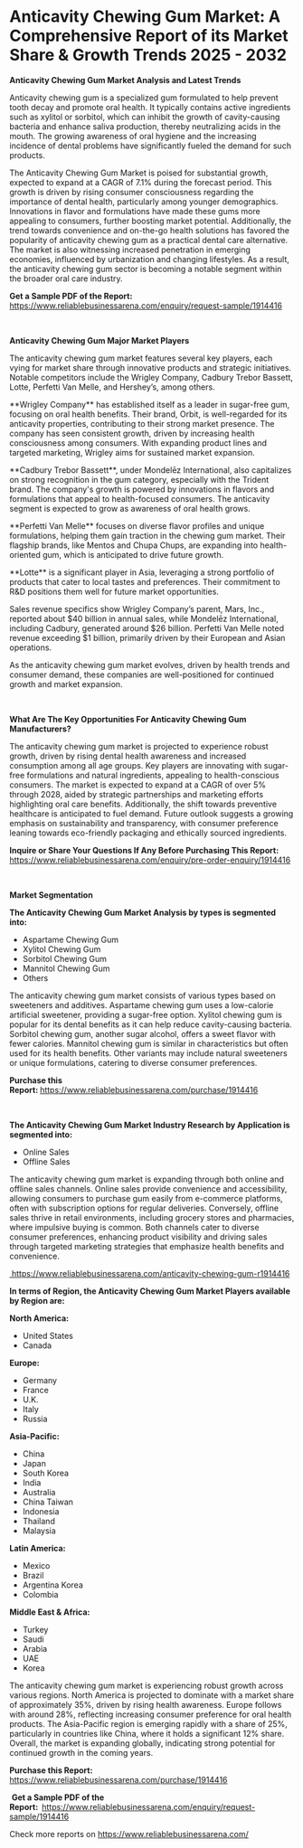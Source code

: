 <p><h1>Anticavity Chewing Gum Market: A Comprehensive Report of its Market Share & Growth Trends 2025 - 2032</h1></p><p><strong>Anticavity Chewing Gum Market Analysis and Latest Trends</strong></p>
<p><p>Anticavity chewing gum is a specialized gum formulated to help prevent tooth decay and promote oral health. It typically contains active ingredients such as xylitol or sorbitol, which can inhibit the growth of cavity-causing bacteria and enhance saliva production, thereby neutralizing acids in the mouth. The growing awareness of oral hygiene and the increasing incidence of dental problems have significantly fueled the demand for such products.</p><p>The Anticavity Chewing Gum Market is poised for substantial growth, expected to expand at a CAGR of 7.1% during the forecast period. This growth is driven by rising consumer consciousness regarding the importance of dental health, particularly among younger demographics. Innovations in flavor and formulations have made these gums more appealing to consumers, further boosting market potential. Additionally, the trend towards convenience and on-the-go health solutions has favored the popularity of anticavity chewing gum as a practical dental care alternative. The market is also witnessing increased penetration in emerging economies, influenced by urbanization and changing lifestyles. As a result, the anticavity chewing gum sector is becoming a notable segment within the broader oral care industry.</p></p>
<p><strong>Get a Sample PDF of the Report:&nbsp;</strong> <a href="https://www.reliablebusinessarena.com/enquiry/request-sample/1914416?utm_campaign=2639&utm_medium=2&utm_source=Github&utm_content=ia&utm_term=06042025&utm_id=anticavity-chewing-gum">https://www.reliablebusinessarena.com/enquiry/request-sample/1914416</a></p>
<p>&nbsp;</p>
<p><strong>Anticavity Chewing Gum Major Market Players</strong></p>
<p><p>The anticavity chewing gum market features several key players, each vying for market share through innovative products and strategic initiatives. Notable competitors include the Wrigley Company, Cadbury Trebor Bassett, Lotte, Perfetti Van Melle, and Hershey’s, among others.</p><p>**Wrigley Company** has established itself as a leader in sugar-free gum, focusing on oral health benefits. Their brand, Orbit, is well-regarded for its anticavity properties, contributing to their strong market presence. The company has seen consistent growth, driven by increasing health consciousness among consumers. With expanding product lines and targeted marketing, Wrigley aims for sustained market expansion.</p><p>**Cadbury Trebor Bassett**, under Mondelēz International, also capitalizes on strong recognition in the gum category, especially with the Trident brand. The company's growth is powered by innovations in flavors and formulations that appeal to health-focused consumers. The anticavity segment is expected to grow as awareness of oral health grows.</p><p>**Perfetti Van Melle** focuses on diverse flavor profiles and unique formulations, helping them gain traction in the chewing gum market. Their flagship brands, like Mentos and Chupa Chups, are expanding into health-oriented gum, which is anticipated to drive future growth.</p><p>**Lotte** is a significant player in Asia, leveraging a strong portfolio of products that cater to local tastes and preferences. Their commitment to R&D positions them well for future market opportunities.</p><p>Sales revenue specifics show Wrigley Company’s parent, Mars, Inc., reported about $40 billion in annual sales, while Mondelēz International, including Cadbury, generated around $26 billion. Perfetti Van Melle noted revenue exceeding $1 billion, primarily driven by their European and Asian operations.</p><p>As the anticavity chewing gum market evolves, driven by health trends and consumer demand, these companies are well-positioned for continued growth and market expansion.</p></p>
<p>&nbsp;</p>
<p><strong>What Are The Key Opportunities For Anticavity Chewing Gum Manufacturers?</strong></p>
<p><p>The anticavity chewing gum market is projected to experience robust growth, driven by rising dental health awareness and increased consumption among all age groups. Key players are innovating with sugar-free formulations and natural ingredients, appealing to health-conscious consumers. The market is expected to expand at a CAGR of over 5% through 2028, aided by strategic partnerships and marketing efforts highlighting oral care benefits. Additionally, the shift towards preventive healthcare is anticipated to fuel demand. Future outlook suggests a growing emphasis on sustainability and transparency, with consumer preference leaning towards eco-friendly packaging and ethically sourced ingredients.</p></p>
<p><strong>Inquire or Share Your Questions If Any Before Purchasing This Report:</strong> <a href="https://www.reliablebusinessarena.com/enquiry/pre-order-enquiry/1914416?utm_campaign=2639&utm_medium=2&utm_source=Github&utm_content=ia&utm_term=06042025&utm_id=anticavity-chewing-gum">https://www.reliablebusinessarena.com/enquiry/pre-order-enquiry/1914416</a></p>
<p>&nbsp;</p>
<p><strong>Market Segmentation</strong></p>
<p><strong>The Anticavity Chewing Gum Market Analysis by types is segmented into:</strong></p>
<p><ul><li>Aspartame Chewing Gum</li><li>Xylitol Chewing Gum</li><li>Sorbitol Chewing Gum</li><li>Mannitol Chewing Gum</li><li>Others</li></ul></p>
<p><p>The anticavity chewing gum market consists of various types based on sweeteners and additives. Aspartame chewing gum uses a low-calorie artificial sweetener, providing a sugar-free option. Xylitol chewing gum is popular for its dental benefits as it can help reduce cavity-causing bacteria. Sorbitol chewing gum, another sugar alcohol, offers a sweet flavor with fewer calories. Mannitol chewing gum is similar in characteristics but often used for its health benefits. Other variants may include natural sweeteners or unique formulations, catering to diverse consumer preferences.</p></p>
<p><strong>Purchase this Report:&nbsp;</strong><a href="https://www.reliablebusinessarena.com/purchase/1914416?utm_campaign=2639&utm_medium=2&utm_source=Github&utm_content=ia&utm_term=06042025&utm_id=anticavity-chewing-gum">https://www.reliablebusinessarena.com/purchase/1914416</a></p>
<p>&nbsp;</p>
<p><strong>The Anticavity Chewing Gum Market Industry Research by Application is segmented into:</strong></p>
<p><ul><li>Online Sales</li><li>Offline Sales</li></ul></p>
<p><p>The anticavity chewing gum market is expanding through both online and offline sales channels. Online sales provide convenience and accessibility, allowing consumers to purchase gum easily from e-commerce platforms, often with subscription options for regular deliveries. Conversely, offline sales thrive in retail environments, including grocery stores and pharmacies, where impulsive buying is common. Both channels cater to diverse consumer preferences, enhancing product visibility and driving sales through targeted marketing strategies that emphasize health benefits and convenience.</p></p>
<p><a href="https://www.reliablebusinessarena.com/anticavity-chewing-gum-r1914416?utm_campaign=2639&utm_medium=2&utm_source=Github&utm_content=ia&utm_term=06042025&utm_id=anticavity-chewing-gum">&nbsp;https://www.reliablebusinessarena.com/anticavity-chewing-gum-r1914416</a></p>
<p><strong>In terms of Region, the Anticavity Chewing Gum Market Players available by Region are:</strong></p>
<p>
    <p> <strong> North America: </strong>
        <ul>
            <li>United States</li>
            <li>Canada</li>
        </ul>
        </p> 
    <p> <strong> Europe: </strong>
        <ul>
            <li>Germany</li>
            <li>France</li>
            <li>U.K.</li>
            <li>Italy</li>
            <li>Russia</li>
        </ul>
        </p> 
    <p> <strong> Asia-Pacific: </strong>
        <ul>
            <li>China</li>
            <li>Japan</li>
            <li>South Korea</li>
            <li>India</li>
            <li>Australia</li>
            <li>China Taiwan</li>
            <li>Indonesia</li>
            <li>Thailand</li>
            <li>Malaysia</li>
        </ul>
        </p> 
    <p> <strong> Latin America: </strong>
        <ul>
            <li>Mexico</li>
            <li>Brazil</li>
            <li>Argentina Korea</li>
            <li>Colombia</li>
        </ul>
        </p> 
    <p> <strong> Middle East & Africa: </strong>
        <ul>
            <li>Turkey</li>
            <li>Saudi</li>
            <li>Arabia</li>
            <li>UAE</li>
            <li>Korea</li>
        </ul>
    </p>
    </p>
<p><p>The anticavity chewing gum market is experiencing robust growth across various regions. North America is projected to dominate with a market share of approximately 35%, driven by rising health awareness. Europe follows with around 28%, reflecting increasing consumer preference for oral health products. The Asia-Pacific region is emerging rapidly with a share of 25%, particularly in countries like China, where it holds a significant 12% share. Overall, the market is expanding globally, indicating strong potential for continued growth in the coming years.</p></p>
<p><strong>Purchase this Report: </strong><a href="https://www.reliablebusinessarena.com/purchase/1914416?utm_campaign=2639&utm_medium=2&utm_source=Github&utm_content=ia&utm_term=06042025&utm_id=anticavity-chewing-gum">https://www.reliablebusinessarena.com/purchase/1914416</a></p>
<p>&nbsp;<strong>Get a Sample PDF of the Report:&nbsp;&nbsp;</strong><a href="https://www.reliablebusinessarena.com/enquiry/request-sample/1914416?utm_campaign=2639&utm_medium=2&utm_source=Github&utm_content=ia&utm_term=06042025&utm_id=anticavity-chewing-gum">https://www.reliablebusinessarena.com/enquiry/request-sample/1914416</a></p>
<p><strong></strong></p>
<p>Check more reports on <a href="https://www.reliablebusinessarena.com/?utm_campaign=2639&utm_medium=2&utm_source=Github&utm_content=ia&utm_term=06042025&utm_id=anticavity-chewing-gum">https://www.reliablebusinessarena.com/</a></p>